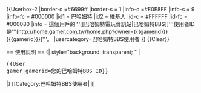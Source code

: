{{Userbox-2
  |border-c =#6699ff
  |border-s = 1
  |info-c   =#E0E8FF
  |info-s   = 9
  |info-fc  = #000000
  |id1      = 巴哈姆特
  |id2      = 維基人
  |id-c     = #FFFFFF
  |id-fc    = #000080
  |info     = 這個用戶的'''[[巴哈姆特電玩資訊站|巴哈姆特BBS]]'''使用者ID是'''[http://home.gamer.com.tw/home.php?owner={{{gamerid}}} {{{gamerid}}}]'''。
|usercategory=巴哈姆特BBS使用者
}}<noinclude>
{{Clear}}

== 使用說明 ==
{| style="background: transparent; "
|<pre>{{User gamer|gamerid=您的巴哈姆特BBS ID}}</pre>
|}
[[Category:巴哈姆特BBS使用者| ]]
</noinclude>